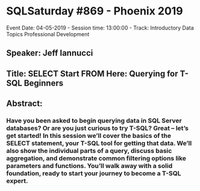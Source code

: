 # SQLSaturday #869 - Phoenix 2019
Event Date: 04-05-2019 - Session time: 13:00:00 - Track: Introductory Data Topics  Professional Development
## Speaker: Jeff Iannucci
## Title: SELECT Start FROM Here: Querying for T-SQL Beginners
## Abstract:
### Have you been asked to begin querying data in SQL Server databases? Or are you just curious to try T-SQL? Great – let’s get started! In this session we’ll cover the basics of the SELECT statement, your T-SQL tool for getting that data.  We’ll also show the individual parts of a query, discuss basic aggregation, and demonstrate common filtering options like parameters and functions. You’ll walk away with a solid foundation, ready to start your journey to become a T-SQL expert.
